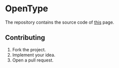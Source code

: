 # OpenType

The repository contains the source code of [this][address] page.

## Contributing

1. Fork the project.
2. Implement your idea.
3. Open a pull request.

[address]: https://open.type.expert

